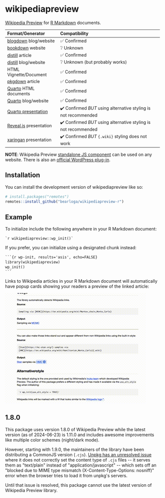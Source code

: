 # wikipediapreview

<!-- badges: start -->
<!-- badges: end -->

[Wikipedia Preview](https://www.mediawiki.org/wiki/Wikipedia_Preview) for [R Markdown](https://rmarkdown.rstudio.com/) documents.

| Format/Generator | Compatibility |
|:-----------------|:--------------|
| [blogdown](https://pkgs.rstudio.com/blogdown/) blog/website | ✅ Confirmed |
| [bookdown](https://pkgs.rstudio.com/bookdown/) website | ❔ Unknown |
| [distill](https://rstudio.github.io/distill/) article | ✅ Confirmed |
| [distill](https://rstudio.github.io/distill/) blog/website | ❔ Unknown (but probably works) |
| HTML Vignette/Document | ✅ Confirmed |
| [pkgdown](https://pkgdown.r-lib.org/) article | ✅ Confirmed |
| [Quarto](https://quarto.org/) HTML documents | ✅ Confirmed |
| [Quarto](https://quarto.org/) blog/website | ✅ Confirmed |
| [Quarto presentation](https://quarto.org/docs/presentations/revealjs/) | ✔️ Confirmed _BUT_ using alternative styling is not recommended |
| [Reveal.js](https://github.com/rstudio/revealjs) presentation | ✔️ Confirmed _BUT_ using alternative styling is not recommended |
| [xaringan](https://github.com/yihui/xaringan) presentation | ✔️ Confirmed _BUT_ `{.wiki}` styling does not work |

**NOTE**: Wikipedia Preview [standalone JS component](https://github.com/wikimedia/wikipedia-preview) can be used on any website. There is also an [official WordPress plug-in](https://wordpress.org/plugins/wikipedia-preview/).

## Installation

You can install the development version of wikipediapreview like so:

``` r
# install.packages("remotes")
remotes::install_github("bearloga/wikipediapreview-r")
```

## Example

To initialize include the following anywhere in your R Markdown document:

```
`r wikipediapreview::wp_init()`
```

If you prefer, you can initialize using a designated chunk instead:

````{verbatim}
```{r wp-init, results='asis', echo=FALSE}
library(wikipediapreview)
wp_init()
```
````

Links to Wikipedia articles in your R Markdown document will automatically have popup cards showing your readers a preview of the linked article:

![Demonstration of Wikipedia Preview on a rendered R Markdown vignette](man/figures/demo.gif)

## 1.8.0

This package uses version 1.8.0 of Wikipedia Preview while the latest version (as of 2024-06-23) is 1.11.0 and includes awesome improvements like multiple color schemes (night/dark mode).

However, starting with 1.9.0, the maintainers of the library have been distributing a CommonJS version (`.cjs`). [Unpkg has an unresolved issue](https://github.com/mjackson/unpkg/issues/355) where it does not correctly set the content type of `.cjs` files -- it serves them as "text/plain" instead of "application/javascript" -- which sets off an "blocked due to MIME type mismatch (X-Content-Type-Options: nosniff)" error when the browser tries to load it from unpkg's servers.

Until that issue is resolved, this package cannot use the latest version of Wikipedia Preview library.
